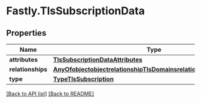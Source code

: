 # Fastly.TlsSubscriptionData

## Properties

Name | Type | Description | Notes
------------ | ------------- | ------------- | -------------
**attributes** | [**TlsSubscriptionDataAttributes**](TlsSubscriptionDataAttributes.md) |  | [optional] 
**relationships** | [**AnyOfobjectobjectrelationshipTlsDomainsrelationshipTlsCertificates**](AnyOfobjectobjectrelationshipTlsDomainsrelationshipTlsCertificates.md) |  | [optional] 
**type** | [**TypeTlsSubscription**](TypeTlsSubscription.md) |  | [optional] 



[[Back to API list]](../../README.md#endpoints) [[Back to README]](../../README.md)
